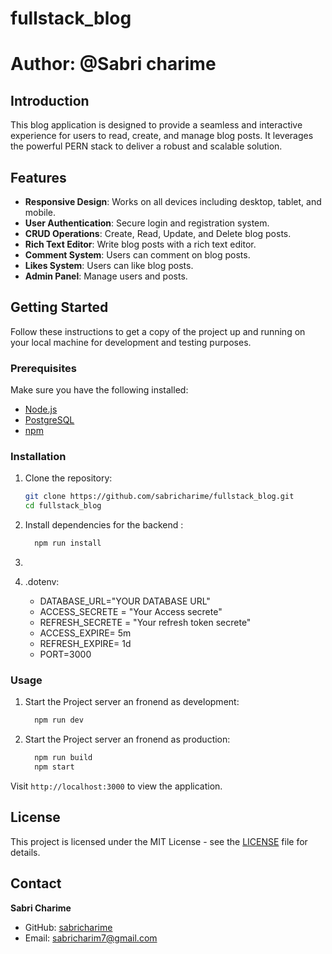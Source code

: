 # fullstack_blog
# Author: @Sabri charime
## Introduction

This blog application is designed to provide a seamless and interactive experience for users to read, create, and manage blog posts. It leverages the powerful PERN stack to deliver a robust and scalable solution.

## Features

- **Responsive Design**: Works on all devices including desktop, tablet, and mobile.
- **User Authentication**: Secure login and registration system.
- **CRUD Operations**: Create, Read, Update, and Delete blog posts.
- **Rich Text Editor**: Write blog posts with a rich text editor.
- **Comment System**: Users can comment on blog posts.
- **Likes System**: Users can like blog posts.
- **Admin Panel**: Manage users and posts.

## Getting Started

Follow these instructions to get a copy of the project up and running on your local machine for development and testing purposes.

### Prerequisites

Make sure you have the following installed:

- [Node.js](https://nodejs.org/)
- [PostgreSQL](https://www.postgresql.org/)
- [npm](https://www.npmjs.com/)

### Installation

1. Clone the repository:
    ```bash
    git clone https://github.com/sabricharime/fullstack_blog.git
    cd fullstack_blog
    ```

2. Install dependencies for the backend :
    ```bash
      npm run install
    ```

3.
    ```

4. .dotenv:
    - DATABASE_URL="YOUR DATABASE URL"
    - ACCESS_SECRETE = "Your Access secrete"
    - REFRESH_SECRETE = "Your refresh token secrete"
    - ACCESS_EXPIRE= 5m
    - REFRESH_EXPIRE= 1d
    - PORT=3000


### Usage

1. Start the Project server an fronend as development:
    ```bash
      npm run dev
    ```


2. Start the Project server an fronend as production:
    ```bash
      npm run build
      npm start
    ```

Visit `http://localhost:3000` to view the application.



## License

This project is licensed under the MIT License - see the [LICENSE](LICENSE) file for details.

## Contact

**Sabri Charime**

- GitHub: [sabricharime](https://github.com/sabricharime)
- Email: [sabricharim7@gmail.com](sabricharim7@gmail.com)


